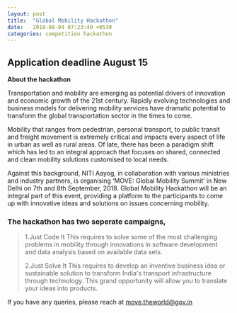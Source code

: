 ```yaml
---
layout: post
title:  "Global Mobility Hackathon"
date:   2018-08-04 07:23:40 +0530
categories: competition hackathon
---
```

## Application deadline August 15

__About the hackathon__

Transportation and mobility are emerging as potential drivers of innovation and economic growth of the 21st century. Rapidly evolving technologies and business models for delivering mobility services have dramatic potential to transform the global transportation sector in the times to come.


Mobility that ranges from pedestrian, personal transport, to public transit and freight movement is extremely critical and impacts every aspect of life in urban as well as rural areas. Of late, there has been a paradigm shift which has led to an integral approach that focuses on shared, connected and clean mobility solutions customised to local needs.


Against this background, NITI Aayog, in collaboration with various ministries and industry partners, is organising ‘MOVE: Global Mobility Summit’ in New Delhi on 7th and 8th September, 2018. Global Mobility Hackathon will be an integral part of this event, providing a platform to the participants to come up with innovative ideas and solutions on issues concerning mobility.


### The hackathon has two seperate campaigns,


> 1.Just Code It
> This requires to solve some of the most challenging problems in mobility through innovations in software development and data analysis based on available data sets.
>
> 2.Just Solve It
> This requires to develop an inventive business idea or sustainable solution to transform India's transport infrastructure through technology. This grand opportunity will allow you to translate your ideas into products.



If you have any queries, please reach at move.theworld@gov.in
